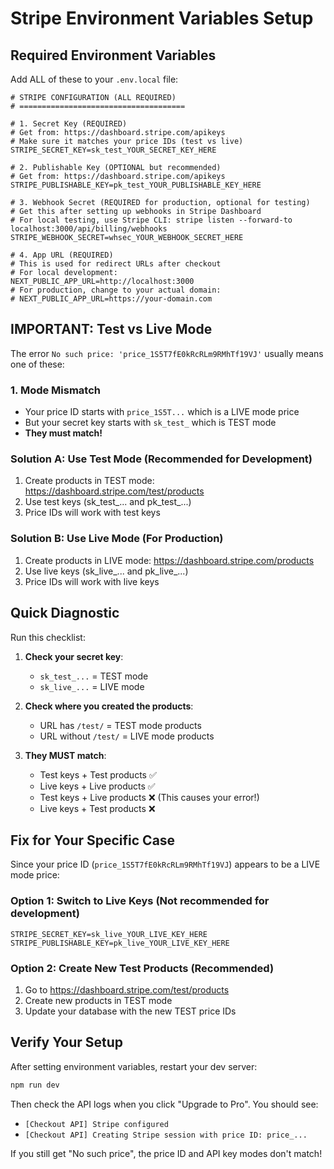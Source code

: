 # Stripe Environment Variables Setup

## Required Environment Variables

Add ALL of these to your `.env.local` file:

```env
# STRIPE CONFIGURATION (ALL REQUIRED)
# =====================================

# 1. Secret Key (REQUIRED)
# Get from: https://dashboard.stripe.com/apikeys
# Make sure it matches your price IDs (test vs live)
STRIPE_SECRET_KEY=sk_test_YOUR_SECRET_KEY_HERE

# 2. Publishable Key (OPTIONAL but recommended)
# Get from: https://dashboard.stripe.com/apikeys
STRIPE_PUBLISHABLE_KEY=pk_test_YOUR_PUBLISHABLE_KEY_HERE

# 3. Webhook Secret (REQUIRED for production, optional for testing)
# Get this after setting up webhooks in Stripe Dashboard
# For local testing, use Stripe CLI: stripe listen --forward-to localhost:3000/api/billing/webhooks
STRIPE_WEBHOOK_SECRET=whsec_YOUR_WEBHOOK_SECRET_HERE

# 4. App URL (REQUIRED)
# This is used for redirect URLs after checkout
# For local development:
NEXT_PUBLIC_APP_URL=http://localhost:3000
# For production, change to your actual domain:
# NEXT_PUBLIC_APP_URL=https://your-domain.com
```

## IMPORTANT: Test vs Live Mode

The error `No such price: 'price_1S5T7fE0kRcRLm9RMhTf19VJ'` usually means one of these:

### 1. Mode Mismatch
- Your price ID starts with `price_1S5T...` which is a LIVE mode price
- But your secret key starts with `sk_test_` which is TEST mode
- **They must match!**

### Solution A: Use Test Mode (Recommended for Development)
1. Create products in TEST mode: https://dashboard.stripe.com/test/products
2. Use test keys (sk_test_... and pk_test_...)
3. Price IDs will work with test keys

### Solution B: Use Live Mode (For Production)
1. Create products in LIVE mode: https://dashboard.stripe.com/products
2. Use live keys (sk_live_... and pk_live_...)
3. Price IDs will work with live keys

## Quick Diagnostic

Run this checklist:

1. **Check your secret key**:
   - `sk_test_...` = TEST mode
   - `sk_live_...` = LIVE mode

2. **Check where you created the products**:
   - URL has `/test/` = TEST mode products
   - URL without `/test/` = LIVE mode products

3. **They MUST match**:
   - Test keys + Test products ✅
   - Live keys + Live products ✅
   - Test keys + Live products ❌ (This causes your error!)
   - Live keys + Test products ❌

## Fix for Your Specific Case

Since your price ID (`price_1S5T7fE0kRcRLm9RMhTf19VJ`) appears to be a LIVE mode price:

### Option 1: Switch to Live Keys (Not recommended for development)
```env
STRIPE_SECRET_KEY=sk_live_YOUR_LIVE_KEY_HERE
STRIPE_PUBLISHABLE_KEY=pk_live_YOUR_LIVE_KEY_HERE
```

### Option 2: Create New Test Products (Recommended)
1. Go to https://dashboard.stripe.com/test/products
2. Create new products in TEST mode
3. Update your database with the new TEST price IDs

## Verify Your Setup

After setting environment variables, restart your dev server:
```bash
npm run dev
```

Then check the API logs when you click "Upgrade to Pro". You should see:
- `[Checkout API] Stripe configured`
- `[Checkout API] Creating Stripe session with price ID: price_...`

If you still get "No such price", the price ID and API key modes don't match!